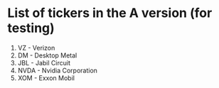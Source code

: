 # List of tickers in the A version (for testing)
1. VZ - Verizon
2. DM - Desktop Metal
3. JBL - Jabil Circuit
4. NVDA - Nvidia Corporation
5. XOM - Exxon Mobil
